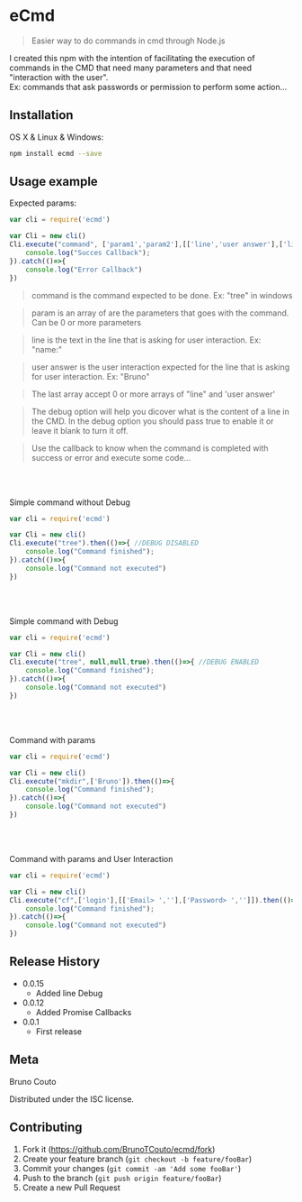 # eCmd
> Easier way to do commands in cmd through Node.js

<!-- [![NPM Version][npm-image]][https://www.npmjs.com/package/ecmd]
[![Downloads Stats][npm-downloads]][https://www.npmjs.com/package/ecmd] -->

I created this npm with the intention of facilitating the execution of commands in the CMD that need many parameters and that need "interaction with the user". <br/> 
Ex: commands that ask passwords or permission to perform some action...

<!-- ![](header.png) -->

## Installation

OS X & Linux & Windows:

```sh
npm install ecmd --save
```

## Usage example

Expected params:
```js
var cli = require('ecmd')

var Cli = new cli()                                                                     //DEBUG HERE 
Cli.execute("command", ['param1','param2'],[['line','user answer'],['line','user answer']], true ).then(()=>{
    console.log("Succes Callback");
}).catch(()=>{
    console.log("Error Callback")
})
```
>command is the command expected to be done. Ex: "tree" in windows

>param is an array of are the parameters that goes with the command. Can be 0 or more parameters

>line is the text in the line that is asking for user interaction. Ex: "name:"

>user answer is the user interaction expected for the line that is asking for user interaction. Ex: "Bruno"

>The last array accept 0 or more arrays of "line" and 'user answer'

>The debug option will help you dicover what is the content of a line in the CMD. In the debug option you should pass true to enable it or leave it blank to turn it off.

>Use the callback to know when the command is completed with success or error and execute some code...

<br />
<br />

Simple command without Debug
```js
var cli = require('ecmd')

var Cli = new cli()
Cli.execute("tree").then(()=>{ //DEBUG DISABLED
    console.log("Command finished");
}).catch(()=>{
    console.log("Command not executed")
})
```

<br />
<br />

Simple command with Debug
```js
var cli = require('ecmd')

var Cli = new cli()
Cli.execute("tree", null,null,true).then(()=>{ //DEBUG ENABLED
    console.log("Command finished");
}).catch(()=>{
    console.log("Command not executed")
})
```

<br />
<br />

Command with params
```js
var cli = require('ecmd')

var Cli = new cli()
Cli.execute("mkdir",['Bruno']).then(()=>{
    console.log("Command finished");
}).catch(()=>{
    console.log("Command not executed")
})
```

<br />
<br />

Command with params and User Interaction
```js
var cli = require('ecmd')

var Cli = new cli()
Cli.execute("cf",['login'],[['Email> ',''],['Password> ','']]).then(()=>{
    console.log("Command finished");
}).catch(()=>{
    console.log("Command not executed")
})
```

<!-- ## Development setup

Describe how to install all development dependencies and how to run an automated test-suite of some kind. Potentially do this for multiple platforms.

```sh
make install
npm test
``` -->

## Release History

<!-- * 0.2.1
    * CHANGE: Update docs (module code remains unchanged)
* 0.2.0
    * CHANGE: Remove `setDefaultXYZ()`
    * ADD: Add `init()`
* 0.1.1
    * FIX: Crash when calling `baz()` (Thanks @GenerousContributorName!) -->
* 0.0.15
    * Added line Debug
* 0.0.12
    * Added Promise Callbacks
* 0.0.1
    * First release

## Meta

Bruno Couto

Distributed under the ISC license.

<!-- [https://github.com/yourname/github-link](https://github.com/BrunoTCouto/ecmd) -->

## Contributing

1. Fork it (<https://github.com/BrunoTCouto/ecmd/fork>)
2. Create your feature branch (`git checkout -b feature/fooBar`)
3. Commit your changes (`git commit -am 'Add some fooBar'`)
4. Push to the branch (`git push origin feature/fooBar`)
5. Create a new Pull Request

<!-- Markdown link & img dfn's -->
[npm-image]: https://img.shields.io/npm/v/datadog-metrics.svg?style=flat-square
[npm-url]: https://npmjs.org/package/datadog-metrics
[npm-downloads]: https://img.shields.io/npm/dm/datadog-metrics.svg?style=flat-square
<!-- [wiki]: https://github.com/yourname/yourproject/wiki -->
